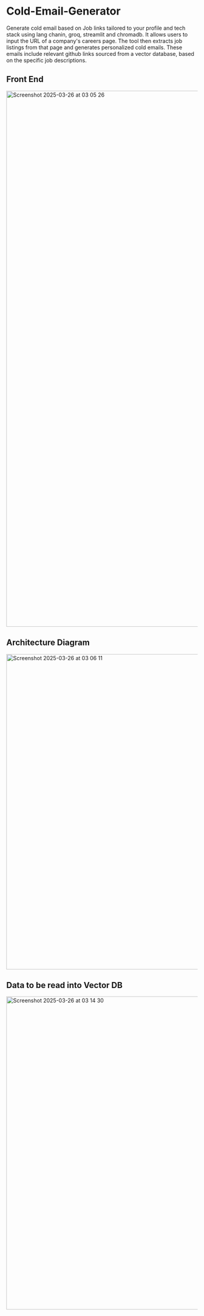 # Cold-Email-Generator
Generate cold email based on Job links tailored to your profile and tech stack using lang chanin, groq, streamlit and chromadb. It allows users to input the URL of a company's careers page. The tool then extracts job listings from that page and generates personalized cold emails. These emails include relevant github links sourced from a vector database, based on the specific job descriptions.


## Front End
<img width="1412" alt="Screenshot 2025-03-26 at 03 05 26" src="https://github.com/user-attachments/assets/6f477d9b-16c0-42be-a55f-97c7c0633fa6" />

## Architecture Diagram
<img width="831" alt="Screenshot 2025-03-26 at 03 06 11" src="https://github.com/user-attachments/assets/03fb8f8f-b65a-4c80-9f57-9500361e67a3" />

## Data to be read into Vector DB
<img width="825" alt="Screenshot 2025-03-26 at 03 14 30" src="https://github.com/user-attachments/assets/c06d3e44-44f9-4cda-9a96-95e84725d4b8" />
